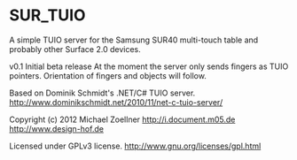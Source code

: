 SUR_TUIO
========

A simple TUIO server for the Samsung SUR40 multi-touch table and probably other Surface 2.0 devices.

v0.1
Initial beta release
At the moment the server only sends fingers as TUIO pointers.
Orientation of fingers and objects will follow.



Based on Dominik Schmidt's .NET/C# TUIO server.
http://www.dominikschmidt.net/2010/11/net-c-tuio-server/

Copyright (c) 2012 Michael Zoellner
http://i.document.m05.de
http://www.design-hof.de

Licensed under GPLv3 license.
http://www.gnu.org/licenses/gpl.html